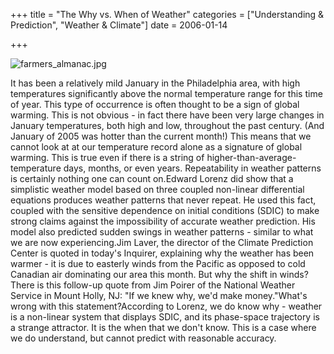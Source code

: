 +++
title = "The Why vs. When of Weather"
categories = ["Understanding & Prediction", "Weather & Climate"]
date = 2006-01-14


+++

<img src="https://www.fractalog.com/jpg/farmers_almanac.jpg" alt="farmers_almanac.jpg"/>

It has been a relatively mild January in the Philadelphia area, with high temperatures significantly above the normal temperature range for this time of year. This type of occurrence is often thought to be a sign of global warming. This is not obvious - in fact there have been very large changes in January temperatures, both high and low, throughout the past century. (And January of 2005 was hotter than the current month!) This means that we cannot look at at our temperature record alone as a signature of global warming. This is true even if there is a string of higher-than-average-temperature days, months, or even years. Repeatability in weather patterns is certainly nothing one can count on.Edward Lorenz did show that a simplistic weather model based on three coupled non-linear differential equations produces weather patterns that never repeat. He used this fact, coupled with the sensitive dependence on initial conditions (SDIC) to make strong claims against the impossibility of accurate weather prediction. His model also predicted sudden swings in weather patterns - similar to what we are now experiencing.Jim Laver, the director of the Climate Prediction Center is quoted in today's Inquirer, explaining why the weather has been warmer - it is due to easterly winds from the Pacific as opposed to cold Canadian air dominating our area this month. But why the shift in winds? There is this follow-up quote from Jim Poirer of the National Weather Service in Mount Holly, NJ: "If we knew why, we'd make money."What's wrong with this statement?According to Lorenz, we do know why - weather is a non-linear system that displays SDIC, and its phase-space trajectory is a strange attractor. It is the when that we don't know. This is a case where we do understand, but cannot predict with reasonable accuracy.